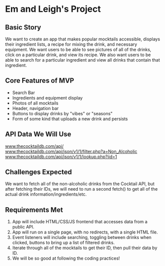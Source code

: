 # Em and Leigh's Project

## Basic Story
We want to create an app that makes popular mocktails accessible, displays their ingredient lists, a recipe for mixing the drink, and necessary equipment. We want users to be able to see pictures of all of the drinks, click on a particular drink, and view its recipe. We also want users to be able to search for a particular ingredient and view all drinks that contain that ingredient.

## Core Features of MVP
 - Search Bar
 - Ingredients and equipment display
 - Photos of all mocktails
 - Header, navigation bar
 - Buttons to display drinks by "vibes" or "seasons"
 - Form of some kind that uploads a new drink and persists

## API Data We Will Use
www.thecocktaildb.com/api/
www.thecocktaildb.com/api/json/v1/1/filter.php?a=Non_Alcoholic
www.thecocktaildb.com/api/json/v1/1/lookup.php?iid=1

## Challenges Expected
We want to fetch all of the non-alcoholic drinks from the Cocktail API, but after fetching their IDs, we will need to run a second fetch() to get all of the actual drink information/ingredients/etc.

## Requirements Met
1. App will include HTML/CSS/JS frontend that accesses data from a public API.
2. App will run on a single page, with no redirects, with a single HTML file.
3. Event listeners will include searching, toggling between drinks when clicked, buttons to bring up a list of filtered drinks.
4. Iterate through all of the mocktails to get their ID, then pull their data by ID.
5. We will be so good at following the coding practices!